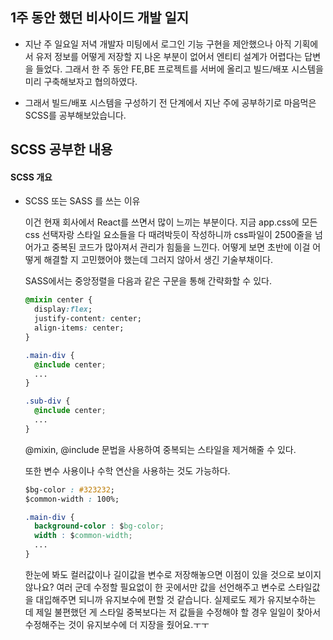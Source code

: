 ## 1주 동안 했던 비사이드 개발 일지

- 지난 주 일요일 저녁 개발자 미팅에서 로그인 기능 구현을 제안했으나
아직 기획에서 유저 정보를 어떻게 저장할 지 나온 부분이 없어서 엔티티 설계가
어렵다는 답변을 들었다. 그래서 한 주 동안 FE,BE 프로젝트를 서버에 올리고 빌드/배포 시스템을 미리 구축해보자고 협의하였다.

- 그래서 빌드/배포 시스템을 구성하기 전 단계에서 지난 주에 공부하기로 마음먹은 SCSS를 공부해보았습니다.


## SCSS 공부한 내용

#### SCSS 개요
 - SCSS 또는 SASS 를 쓰는 이유

    이건 현재 회사에서 React를 쓰면서 많이 느끼는 부분이다. 지금 app.css에 모든 css 선택자랑 스타일 요소들을 다 때려박듯이 작성하니까 css파일이 2500줄을 넘어가고 중복된 코드가 많아져서 관리가 힘듦을 느낀다. 어떻게 보면 초반에 이걸 어떻게 해결할 지 고민했어야 했는데 그러지 않아서 생긴 기술부채이다.

    SASS에서는 중앙정렬을 다음과 같은 구문을 통해 간략화할 수 있다.
    ```css
    @mixin center {
      display:flex;
      justify-content: center;
      align-items: center;
    }

    .main-div {
      @include center;
      ...
    }

    .sub-div {
      @include center;
      ...
    }
    ```

    @mixin, @include 문법을 사용하여 중복되는 스타일을 제거해줄 수 있다.

    또한 변수 사용이나 수학 연산을 사용하는 것도 가능하다.

    ```css
    $bg-color : #323232;
    $common-width : 100%;

    .main-div {
      background-color : $bg-color;
      width : $common-width;
      ...
    }
    ```

    한눈에 봐도 컬러값이나 길이값을 변수로 저장해놓으면 이점이 있을 것으로 보이지 않나요? 여러 군데 수정할 필요없이 한 곳에서만 값을 선언해주고 변수로 스타일값을 대입해주면 되니까 유지보수에 편할 것 같습니다. 실제로도 제가 유지보수하는 데 제일 불편했던 게 스타일 중복보다는 저 값들을 수정해야 할 경우 일일이 찾아서 수정해주는 것이 유지보수에 더 지장을 줬어요.ㅜㅜ